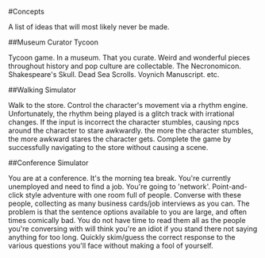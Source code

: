 #Concepts

A list of ideas that will most likely never be made.

##Museum Curator Tycoon

Tycoon game. In a museum. That you curate.
Weird and wonderful pieces throughout history and pop culture are collectable.
The Necronomicon. Shakespeare's Skull. Dead Sea Scrolls. Voynich Manuscript. etc.

##Walking Simulator

Walk to the store. Control the character's movement via a rhythm engine.
Unfortunately, the rhythm being played is a glitch track with irrational changes.
If the input is incorrect the character stumbles, causing npcs around the character
to stare awkwardly. the more the character stumbles, the more awkward stares the
character gets. Complete the game by successfully navigating to the store without
causing a scene.

##Conference Simulator

You are at a conference. It's the morning tea break. You're currently unemployed
and need to find a job. You're going to 'network'. Point-and-click style adventure
with one room full of people. Converse with these people, collecting as many business
cards/job interviews as you can. The problem is that the sentence options available to
you are large, and often times comically bad. You do not have time to read them all
as the people you're conversing with will think you're an idiot if you stand there
not saying anything for too long. Quickly skim/guess the correct response to the various
questions you'll face without making a fool of yourself.
